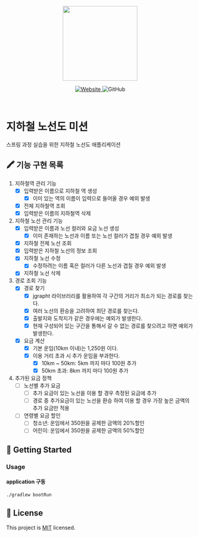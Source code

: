   <p align="center">
    <img width="200px;" src="https://raw.githubusercontent.com/woowacourse/atdd-subway-admin-frontend/master/images/main_logo.png"/>
</p>
<p align="center">
  <a href="https://techcourse.woowahan.com/c/Dr6fhku7" alt="woowacourse subway">
    <img alt="Website" src="https://img.shields.io/website?url=https%3A%2F%2Fedu.nextstep.camp%2Fc%2FR89PYi5H">
  </a>
  <img alt="GitHub" src="https://img.shields.io/github/license/woowacourse/atdd-subway-map">
</p>

<br>

# 지하철 노선도 미션

스프링 과정 실습을 위한 지하철 노선도 애플리케이션

## 🖍 기능 구현 목록

1. 지하철역 관리 기능
    - [x]  입력받은 이름으로 지하철 역 생성
        - [x]  이미 있는 역의 이름이 입력으로 들어올 경우 예외 발생
    - [x]  전체 지하철역 조회
    - [x]  입력받은 이름의 지하철역 삭제

2. 지하철 노선 관리 기능
    - [x]  입력받은 이름과 노선 컬러와 요금 노선 생성
        - [x]  이미 존재하는 노선과 이름 또는 노선 컬러가 겹칠 경우 예외 발생
    - [x]  지하철 전체 노선 조회
    - [x]  입력받은 지하철 노선의 정보 조회
    - [x]  지하철 노선 수정
        - [x]  수정하려는 이름 혹은 컬러가 다른 노선과 겹칠 경우 예외 발생
    - [x]  지하철 노선 삭제

3. 경로 조회 기능
    - [x] 경로 찾기
      - [x] jgrapht 라이브러리를 활용하여 각 구간의 거리가 최소가 되는 경로를 찾는다.
      - [x] 여러 노선의 환승을 고려하여 최단 경로를 찾는다. 
      - [x] 출발지와 도착지가 같은 경우에는 예외가 발생한다.
      - [x] 현재 구성되어 있는 구간을 통해서 갈 수 없는 경로를 찾으려고 하면 예외가 발생한다.
    - [x] 요금 계산
      - [x] 기본 운임(10km 이내)는 1,250원 이다.
      - [x] 이용 거리 초과 시 추가 운임을 부과한다.
        - [x] 10km ~ 50km: 5km 까지 마다 100원 추가
        - [x] 50km 초과: 8km 까지 마다 100원 추가

4. 추가된 요금 정책
   - [ ] 노선별 추가 요금
      - [ ] 추가 요금이 있는 노선을 이용 할 경우 측정된 요금에 추가
      - [ ] 경로 중 추가요금이 있는 노선을 환승 하여 이용 할 경우 가장 높은 금액의 추가 요금만 적용
   - [ ] 연령별 요금 할인
     - [ ] 청소년: 운임에서 350원을 공제한 금액의 20%할인
     - [ ] 어린이: 운임에서 350원을 공제한 금액의 50%할인
## 🚀 Getting Started

### Usage

#### application 구동

```
./gradlew bootRun
```

## 📝 License

This project is [MIT](https://github.com/woowacourse/atdd-subway-map/blob/master/LICENSE) licensed.
